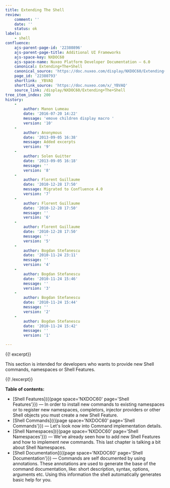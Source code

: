 ```yaml
---
title: Extending The Shell
review:
    comment: ''
    date: ''
    status: ok
labels:
    - shell
confluence:
    ajs-parent-page-id: '22380896'
    ajs-parent-page-title: Additional UI Frameworks
    ajs-space-key: NXDOC60
    ajs-space-name: Nuxeo Platform Developer Documentation — 6.0
    canonical: Extending+The+Shell
    canonical_source: 'https://doc.nuxeo.com/display/NXDOC60/Extending+The+Shell'
    page_id: '22380793'
    shortlink: _YBVAQ
    shortlink_source: 'https://doc.nuxeo.com/x/_YBVAQ'
    source_link: /display/NXDOC60/Extending+The+Shell
tree_item_index: 200
history:
    -
        author: Manon Lumeau
        date: '2016-07-20 14:22'
        message: 'emove children display macro '
        version: '10'
    -
        author: Anonymous
        date: '2013-09-05 16:38'
        message: Added excerpts
        version: '9'
    -
        author: Solen Guitter
        date: '2013-09-05 16:18'
        message: ''
        version: '8'
    -
        author: Florent Guillaume
        date: '2010-12-28 17:50'
        message: Migrated to Confluence 4.0
        version: '7'
    -
        author: Florent Guillaume
        date: '2010-12-28 17:50'
        message: ''
        version: '6'
    -
        author: Florent Guillaume
        date: '2010-12-28 17:50'
        message: ''
        version: '5'
    -
        author: Bogdan Stefanescu
        date: '2010-11-24 23:11'
        message: ''
        version: '4'
    -
        author: Bogdan Stefanescu
        date: '2010-11-24 15:46'
        message: ''
        version: '3'
    -
        author: Bogdan Stefanescu
        date: '2010-11-24 15:44'
        message: ''
        version: '2'
    -
        author: Bogdan Stefanescu
        date: '2010-11-24 15:42'
        message: ''
        version: '1'

---
```

{{! excerpt}}

This section is intended for developers who wants to provide new Shell commands, namespaces or Shell Features.

{{! /excerpt}}

**Table of contents:**

*   [Shell Features]({{page space='NXDOC60' page='Shell Features'}})&nbsp;&mdash;&nbsp;<span class="smalltext">In order to install new commands to existing namespaces or to register new namespaces, completors, injector providers or other Shell objects you must create a new Shell Feature.</span>
*   [Shell Commands]({{page space='NXDOC60' page='Shell Commands'}})&nbsp;&mdash;&nbsp;<span class="smalltext">Let's look now into Command implementation details.</span>
*   [Shell Namespaces]({{page space='NXDOC60' page='Shell Namespaces'}})&nbsp;&mdash;&nbsp;<span class="smalltext">We've already seen how to add new Shell Features and how to implement new commands. This last chapter is talking a bit about Shell Namespaces.</span>
*   [Shell Documentation]({{page space='NXDOC60' page='Shell Documentation'}})&nbsp;&mdash;&nbsp;<span class="smalltext">Commands are self documented by using annotations. These annotations are used to generate the base of the command documentation, like: short description, syntax, options, arguments etc. Using this information the shell automatically generates basic help for you.</span>

